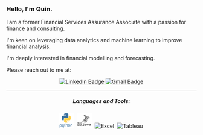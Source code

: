 <h3>
 Hello, I'm Quin.
</h3>

I am a former Financial Services Assurance Associate with a passion for finance and consulting.

I'm keen on leveraging data analytics and machine learning to improve financial analysis.

I'm deeply interested in financial modelling and forecasting.

Please reach out to me at:
<div id="badges" align="center">
  <a href="https://www.linkedin.com/in/quyen-thuc-nguyen/">
    <img src="https://img.shields.io/badge/LinkedIn-blue?style=for-the-badge&logo=linkedin&logoColor=white" alt="LinkedIn Badge"/>
  </a>
  <a href="mailto:nthucquyen47@gmail.com">
    <img src="https://img.shields.io/badge/Gmail-D14836?style=for-the-badge&logo=gmail&logoColor=white" alt="Gmail Badge" width="80" height="30"/>
  </a>
 <div/>

  ---
  
##### Languages and Tools:
<div>
  <img src="https://github.com/devicons/devicon/blob/master/icons/python/python-original-wordmark.svg" title="Python"  alt="Python" width="40" height="40"/>&nbsp;
  <img src="https://github.com/devicons/devicon/blob/master/icons/microsoftsqlserver/microsoftsqlserver-plain-wordmark.svg" title="SQLSever"  alt="SQLServe" width="40" height="40"/>&nbsp;
  <img src="https://upload.wikimedia.org/wikipedia/commons/3/34/Microsoft_Office_Excel_%282019%E2%80%93present%29.svg" title="Excel"  alt="Excel" width="40" height="40"/>&nbsp;
  <img src="https://cdn.worldvectorlogo.com/logos/tableau-software.svg" title="Tableau"  alt="Tableau" width="40" height="40"/>&nbsp;
</div>
